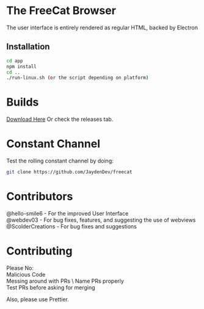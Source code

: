 # The FreeCat Browser
The user interface is entirely rendered as regular HTML, backed by Electron
## Installation
```bash
cd app
npm install
cd ..
./run-linux.sh (or the script depending on platform)
```
# Builds
[Download Here](https://dl.jaydendev.repl.co/freecat)
Or check the releases tab.
# Constant Channel
Test the rolling constant channel by doing:
```bash
git clone https://github.com/JaydenDev/freecat
```
# Contributors
@hello-smile6 - For the improved User Interface \
@webdev03 - For bug fixes, features, and suggesting the use of webviews \
@ScolderCreations - For bug fixes and suggestions
# Contributing
Please No: \
Malicious Code \
Messing around with PRs \ 
Name PRs properly \
Test PRs before asking for merging

Also, please use Prettier. 
